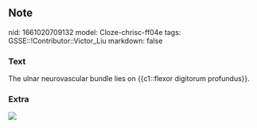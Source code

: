## Note
nid: 1661020709132
model: Cloze-chrisc-ff04e
tags: GSSE::!Contributor::Victor_Liu
markdown: false

### Text
The ulnar neurovascular bundle lies on {{c1::flexor digitorum profundus}}.

### Extra
<img src="paste-dc74e5d6887a9641b4e20392df621839c00a35dc.jpg">
